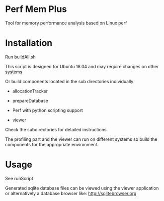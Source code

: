 Perf Mem Plus
===============
Tool for memory performance analysis based on Linux perf


Installation
=====
Run buildAll.sh

This script is designed for Ubuntu 18.04 and may require changes on other systems


Or build components located in the sub directories individually:

* allocationTracker

* prepareDatabase

* Perf with python scripting support

* viewer

Check the subdirectories for detailed instructions.

The profiling part and the viewer can run on different systems so build the components for the appropriate environment.


Usage
=====
See runScript

Generated sqlite database files  can be viewed using the viewer application or
alternatively a database browser like: http://sqlitebrowser.org

